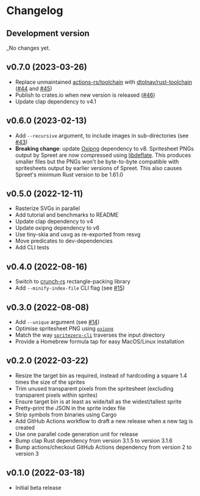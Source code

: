 # Changelog

## Development version

_No changes yet.

## v0.7.0 (2023-03-26)

- Replace unmaintained [actions-rs/toolchain](https://github.com/actions-rs/toolchain) with [dtolnay/rust-toolchain](https://github.com/dtolnay/rust-toolchain) ([#44](https://github.com/flother/spreet/pull/44) and [#45](https://github.com/flother/spreet/pull/45))
- Publish to crates.io when new version is released ([#46](https://github.com/flother/spreet/pull/46))
- Update clap dependency to v4.1

## v0.6.0 (2023-02-13)

- Add `--recursive` argument, to include images in sub-directories (see [#43](https://github.com/flother/spreet/pull/43))
- **Breaking change**: update [Oxipng](https://github.com/shssoichiro/oxipng) dependency to v8. Spritesheet PNGs output by Spreet are now compressed using [libdeflate](https://github.com/ebiggers/libdeflate). This produces smaller files but the PNGs won't be byte-to-byte compatible with spritesheets output by earlier versions of Spreet. This also causes Spreet's minimum Rust version to be 1.61.0

## v0.5.0 (2022-12-11)

- Rasterize SVGs in parallel
- Add tutorial and benchmarks to README
- Update clap dependency to v4
- Update oxipng dependency to v6
- Use tiny-skia and usvg as re-exported from resvg
- Move predicates to dev-dependencies
- Add CLI tests

## v0.4.0 (2022-08-16)

- Switch to [crunch-rs](https://github.com/ChevyRay/crunch-rs) rectangle-packing library
- Add `--minify-index-file` CLI flag (see [#15](https://github.com/flother/spreet/issues/15))

## v0.3.0 (2022-08-08)

- Add `--unique` argument (see [#14](https://github.com/flother/spreet/pull/14))
- Optimise spritesheet PNG using [`oxipng`](https://github.com/shssoichiro/oxipng)
- Match the way [`spritezero-cli`](https://github.com/mapbox/spritezero-cli) traverses the input directory
- Provide a Homebrew formula tap for easy MacOS/Linux installation

## v0.2.0 (2022-03-22)

- Resize the target bin as required, instead of hardcoding a square 1.4 times the size of the sprites
- Trim unused transparent pixels from the spritesheet (excluding transparent pixels within sprites)
- Ensure target bin is at least as wide/tall as the widest/tallest sprite
- Pretty-print the JSON in the sprite index file
- Strip symbols from binaries using Cargo
- Add GitHub Actions workflow to draft a new release when a new tag is created
- Use one parallel code generation unit for release
- Bump clap Rust dependency from version 3.1.5 to version 3.1.6
- Bump actions/checkout GitHub Actions dependency from version 2 to version 3

## v0.1.0 (2022-03-18)

- Initial beta release
